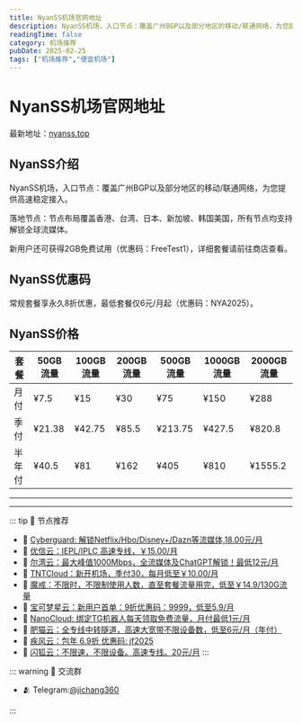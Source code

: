 ```yaml
---
title: NyanSS机场官网地址
description: NyanSS机场，入口节点：覆盖广州BGP以及部分地区的移动/联通网络，为您提供高速稳定接入。
readingTime: false
category: 机场推荐
pubDate: 2025-02-25
tags: ["机场推荐","便宜机场"]
---
```


# NyanSS机场官网地址

最新地址：[nyanss.top](https://a.suola.link/youxinyun)

## NyanSS介绍

NyanSS机场，入口节点：覆盖广州BGP以及部分地区的移动/联通网络，为您提供高速稳定接入。

落地节点：节点布局覆盖香港、台湾、日本、新加坡、韩国美国，所有节点均支持解锁全球流媒体。

新用户还可获得2GB免费试用（优惠码：FreeTest1），详细套餐请前往商店查看。

## NyanSS优惠码

常规套餐享永久8折优惠，最低套餐仅6元/月起（优惠码：NYA2025）。

## NyanSS价格

|套餐|50GB流量|100GB流量|200GB流量|500GB流量|1000GB流量|2000GB流量|
|----|----|----|----|----|----|----|
|月付|¥7.5|¥15|¥30|¥75|¥150|¥288|
|季付|¥21.38|¥42.75|¥85.5|¥213.75|¥427.5|¥820.8|
|半年付|¥40.5|¥81|¥162|¥405|¥810|¥1555.2|

 


---------
---------

::: tip 🎉 节点推荐
- 🚀 [Cyberguard: 解锁Netflix/Hbo/Disney+/Dazn等流媒体,18.00元/月](https://www.cyberguard.best/#/register?code=XsreC0T5)<br>
- 🚀 [优信云：IEPL/IPLC 高速专线，￥15.00/月](https://www.优信云.com/#/register?code=JRtE5uIV)<br>
- 🚀 [尔湾云：最大峰值1000Mbps，全流媒体及ChatGPT解锁！最低12元/月](https://erwan6.net/auth/register?code=BoObCd)<br>
- 🚀 [TNTCloud：新开机场，季付30，每月低至￥10.00/月](https://haibing822.tntvipaff.cc/#/register?code=GtjJVgml)<br>
- 🚀 [魔戒：不限时，不限制使用人数，直至套餐流量用完，低至￥14.9/130G流量](https://mojie.app/#/register?code=sSdtPtLo)<br>
- 🚀 [宝可梦星云：新用户首单：9折优惠码：9999，低至5.9/月 ](https://love.521pokemon.com/register?code=56ERkkxp)<br>
- 🚀 [NanoCloud: 绑定TG机器人每天领取免费流量，月付最低1元/月](https://edu.uodoo.bid/auth/register?code=JMiOQDHf)<br>
- 🚀 [肥猫云：全专线中转隧道，高速大宽带不限设备数，低至6元/月（年付）](https://fchb1188.fcvipaff.cc/register?aff=X1vZd2wf)<br>
- 🚀 [疾风云：包年 6.9折 优惠码: jf2025](https://homes.tr25.cn?code=ReCm)<br>
- 🚀 [闪狐云：不限速，不限设备。高速专线。20元/月](https://inv02.ffaff.cc/register?aff=WQApz2pv)
:::

::: warning  💬 交流群

- 🫂 Telegram:[@jichang360](https://t.me/jichang360)

:::
